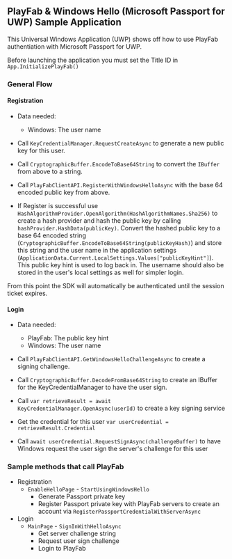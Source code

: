 ## PlayFab & Windows Hello (Microsoft Passport for UWP) Sample Application

This Universal Windows Application (UWP) shows off how to use PlayFab authentiation with Microsoft Passport for UWP.

Before launching the application you must set the Title ID in `App.InitializePlayFab()`

### General Flow

#### Registration

- Data needed:
	- Windows: The user name

- Call `KeyCredentialManager.RequestCreateAsync` to generate a new public key for this user.
- Call `CryptographicBuffer.EncodeToBase64String` to convert the `IBuffer` from above to a string.
- Call `PlayFabClientAPI.RegisterWithWindowsHelloAsync` with the base 64 encoded public key from above.
- If Register is successful use `HashAlgorithmProvider.OpenAlgorithm(HashAlgorithmNames.Sha256)` to create a hash provider and hash the public key by calling `hashProvider.HashData(publicKey)`. Convert the hashed public key to a base 64 encoded string (`CryptographicBuffer.EncodeToBase64String(publicKeyHash)`) and store this string and the user name in the application settings (`ApplicationData.Current.LocalSettings.Values["publicKeyHint"]`). This public key hint is used to log back in. The username should also be stored in the user's local settings as well for simpler login.

From this point the SDK will automatically be authenticated until the session ticket expires.

#### Login

- Data needed:
	- PlayFab: The public key hint
	- Windows: The user name

- Call `PlayFabClientAPI.GetWindowsHelloChallengeAsync` to create a signing challenge.
- Call `CryptographicBuffer.DecodeFromBase64String` to create an IBuffer for the KeyCredentialManager to have the user sign.
- Call `var retrieveResult = await KeyCredentialManager.OpenAsync(userId)` to create a key signing service
- Get the credential for this user `var userCredential = retrieveResult.Credential`
- Call `await userCredential.RequestSignAsync(challengeBuffer)` to have Windows request the user sign the server's challenge for this user

### Sample methods that call PlayFab

 - Registration
	- `EnableHelloPage` - `StartUsingWindowsHello`
		- Generate Passport private key
		- Register Passport private key with PlayFab servers to create an account via `RegisterPassportCredentialWithServerAsync`
 - Login
	- `MainPage` - `SignInWithHelloAsync`
		- Get server challenge string
		- Request user sign challenge
		- Login to PlayFab
